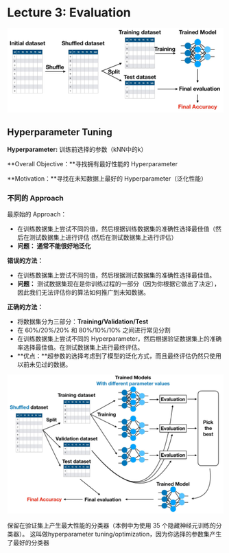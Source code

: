 # Lecture 3: Evaluation

![image-20241105143316976](./img/README/image-20241105143316976.png)

## Hyperparameter Tuning

**Hyperparameter:** 训练前选择的参数（kNN中的k）

**Overall Objective：**寻找拥有最好性能的 Hyperparameter

**Motivation：**寻找在未知数据上最好的 Hyperparameter（泛化性能）

### 不同的 Approach

最原始的 Approach：

- 在训练数据集上尝试不同的值，然后根据训练数据集的准确性选择最佳值（然后在测试数据集上进行评估 (然后在测试数据集上进行评估）
- **问题： 通常不能很好地泛化**

**错误的方法：**

- 在训练数据集上尝试不同的值，然后根据测试数据集的准确性选择最佳值。
- **问题：** 测试数据集现在是你训练过程的一部分（因为你根据它做出了决定），因此我们无法评估你的算法如何推广到未知数据。

**正确的方法：**

- 将数据集分为三部分：**Training/Validation/Test**
- 在 60%/20%/20% 和 80%/10%/10% 之间进行常见分割
- 在训练数据集上尝试不同的 Hyperparameter，然后根据验证数据集上的准确率选择最佳值。在测试数据集上进行最终评估。
- **优点：**超参数的选择考虑到了模型的泛化方式，而且最终评估仍然只使用以前未见过的数据。

![](./img/README/image-20241105144017211.png)

保留在验证集上产生最大性能的分类器（本例中为使用 35 个隐藏神经元训练的分类器）。
这叫做hyperparameter  tuning/optimization，因为你选择的参数集产生了最好的分类器